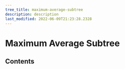 ```yaml
---
tree_title: maximum-average-subtree
description: description
last_modified: 2022-06-09T21:23:28.2328
---
```


# Maximum Average Subtree

## Contents
